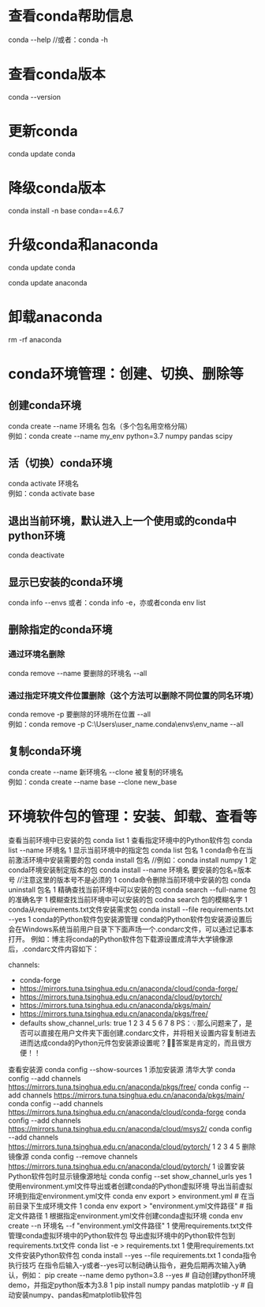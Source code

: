 # 查看conda帮助信息
conda --help  //或者：conda -h

# 查看conda版本
conda --version

# 更新conda
conda update conda
# 降级conda版本
conda install -n base conda==4.6.7

# 升级conda和anaconda
conda update conda

conda update anaconda


# 卸载anaconda
rm -rf anaconda


# conda环境管理：创建、切换、删除等

## 创建conda环境
conda create --name 环境名 包名（多个包名用空格分隔）  
例如：conda create --name my_env python=3.7 numpy pandas scipy

## 活（切换）conda环境
conda activate 环境名  
例如：conda activate base

## 退出当前环境，默认进入上一个使用或的conda中python环境
conda deactivate


## 显示已安装的conda环境
conda info --envs  或者：conda info -e，亦或者conda env list

## 删除指定的conda环境

### 通过环境名删除
conda remove --name 要删除的环境名 --all

### 通过指定环境文件位置删除（这个方法可以删除不同位置的同名环境）
conda remove -p 要删除的环境所在位置 --all  
例如：conda remove -p C:\Users\user_name\.conda\envs\env_name --all


## 复制conda环境
conda create --name 新环境名 --clone 被复制的环境名  
例如：conda create --name base --clone new_base

# 环境软件包的管理：安装、卸载、查看等
查看当前环境中已安装的包
conda list
1
查看指定环境中的Python软件包
conda list --name 环境名
1
显示当前环境中的指定包
conda list 包名
1
conda命令在当前激活环境中安装需要的包
conda install 包名  //例如：conda install numpy
1
定conda环境安装制定版本的包
conda install --name 环境名 要安装的包名=版本号  //注意这里的版本号不是必须的
1
conda命令删除当前环境中安装的包
conda uninstall 包名
1
精确查找当前环境中可以安装的包
conda search --full-name 包的准确名字
1
模糊查找当前环境中可以安装的包
codna search 包的模糊名字
1
conda从requirements.txt文件安装需求包
conda install --file  requirements.txt --yes
1
conda的Python软件包安装源管理
conda的Python软件包安装源设置后会在Windows系统当前用户目录下下面声场一个.condarc文件，可以通过记事本打开。
例如：博主将conda的Python软件包下载源设置成清华大学镜像源后，.condarc文件内容如下：

channels:
  - conda-forge
  - https://mirrors.tuna.tsinghua.edu.cn/anaconda/cloud/conda-forge/
  - https://mirrors.tuna.tsinghua.edu.cn/anaconda/cloud/pytorch/
  - https://mirrors.tuna.tsinghua.edu.cn/anaconda/pkgs/main/
  - https://mirrors.tuna.tsinghua.edu.cn/anaconda/pkgs/free/
  - defaults
show_channel_urls: true
1
2
3
4
5
6
7
8
PS：💡那么问题来了，是否可以直接在用户文件夹下面创建.condarc文件，并将相关设置内容复制进去进而达成conda的Python元件包安装源设置呢？💯🉑答案是肯定的，而且很方便！！

查看安装源
conda config --show-sources
1
添加安装源
清华大学
conda config --add channels https://mirrors.tuna.tsinghua.edu.cn/anaconda/pkgs/free/
conda config --add channels https://mirrors.tuna.tsinghua.edu.cn/anaconda/pkgs/main/
conda config --add channels https://mirrors.tuna.tsinghua.edu.cn/anaconda/cloud/conda-forge 
conda config --add channels https://mirrors.tuna.tsinghua.edu.cn/anaconda/cloud/msys2/
conda config --add channels https://mirrors.tuna.tsinghua.edu.cn/anaconda/cloud/pytorch/
1
2
3
4
5
删除镜像源
conda config --remove channels https://mirrors.tuna.tsinghua.edu.cn/anaconda/cloud/pytorch/
1
设置安装Python软件包时显示镜像源地址
conda config --set show_channel_urls yes
1
使用environment.yml文件导出或者创建conda的Python虚拟环境
导出当前虚拟环境到指定environment.yml文件
conda env export > environment.yml  # 在当前目录下生成环境文件
1
conda env export > "environment.yml文件路径"  # 指定文件路径
1
根据指定environment.yml文件创建conda虚拟环境
conda env create --n 环境名 --f "environment.yml文件路径"
1
使用requirements.txt文件管理conda虚拟环境中的Python软件包
导出虚拟环境中的Python软件包到requirements.txt文件
conda list -e > requirements.txt
1
使用requirements.txt文件安装Python软件包
conda install --yes --file requirements.txt
1
conda指令执行技巧
在指令后输入-y或者--yes可以制动确认指令，避免后期再次输入y确认，例如：
pip create --name demo python=3.8 --yes  # 自动创建python环境demo，并指定python版本为3.8
1
pip install numpy pandas matplotlib -y  # 自动安装numpy、pandas和matplotlib软件包
